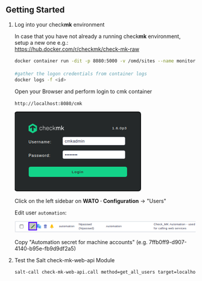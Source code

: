 ## Getting Started

1. Log into your check**mk** environment

    In case that you have not already a running check**mk** environment, setup a new one e.g.:   
    https://hub.docker.com/r/checkmk/check-mk-raw
    
    ```bash
    docker container run -dit -p 8080:5000 -v /omd/sites --name monitoring -v /etc/localtime:/etc/localtime --restart always checkmk/check-mk-raw:1.6.0-latest
    
    #gather the logon credentials from container logs
    docker logs -f <id>
    ```
    Open your Browser and perform login to cmk container
    
     `http://localhost:8080/cmk`
    
    ![checkmk logon](/doc/images/cmk-logon.png)
    
    Click on the left sidebar on **WATO · Configuration** ->  "Users"
    
    Edit user `automation`:
    
    ![checkmk automation user](/doc/images/cmk-automation-user.png)
    
    Copy "Automation secret for machine accounts" (e.g. 7ffb0ff9-d907-4140-b95e-fb9d9df2a5)
    
2. Test the Salt check-mk-web-api Module

    ```bash
    salt-call check-mk-web-api.call method=get_all_users target=localhost site=cmk port=8080 user=automation secret=<paste here the automation secret>
    ```
